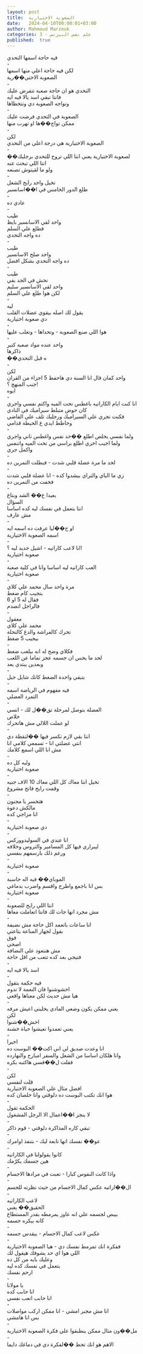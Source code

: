 ```yaml
---
layout: post
title:  الصعوبة الاختيارية
date:   2024-04-10T00:00:01+03:00
author: Mahmoud Marzouk
categories: 3 - علم نفس البيزنس
published:  true
---
```

فيه حاجة اسمها التحدي\
-\
لكن فيه حاجة اعلي منها اسمها\
الصعوبة الاختي��رية\
-\
التحدي هو ان حاجة صعبة تتفرض عليك\
فانتا تبقي اسد يالا فيه ايه\
وتواجه الصعوبة دي وتتخطاها\
-\
الصعوبة في التحدي فرضت عليك\
ممكن تواج��ها او تهرب منها\
-\
لكن\
الصعوبة الاختيارية هي درجة اعلي من التحدي\
-\
��لصعوبة الاختيارية يعني انتا اللي تروح للتحدي برجليك\
انتا اللي تبحث عنه\
ولو ما لقيتوش تصنعه\
-\
تخيل واحد رايح الشغل\
طلع الدور الخامس في ا��اسانسير\
-\
عادي ده\
-\
طيب\
واحد لقي الاسانسير بايظ\
فطلع علي السلم\
ده واجه التحدي\
-\
طيب\
واحد صلح الاسانسير\
ده واجه التحدي بشكل افضل\
-\
طيب\
نخش في الجد بقي\
واحد لقي الاسانسير سليم\
لكن هوا طلع علي السلم\
-\
ليه\
يقول لك اصله بيقوي عضلات القلب\
دي صعوبة اختيارية\
-\
هوا اللي صنع الصعوبة - وتحداها - وتغلب عليها\
-\
واحد عنده مواد صعبة كتير\
ذاكرها\
��ه قبل التحدي\
-\
لكن\
واحد كمان قال انا السنة دي هاحفظ 5 اجزاء من القران\
جنب المنهج ؟!\
ايوه\
-\
انا كنت ايام الكاراتيه باغطس تحت الميه واكتم نفسي واجري\
كان حوض متبلط سيراميك في النادي\
فكنت تجري علي السيراميك ورجليك تلف علي الفاضي\
وحاطط ايدي ع الحيطة قدامي\
-\
ولما نفسي يخلص اطلع ��خد نفس واغطس تاني واجري\
ولما اجيب اخري اطلع براسي من تحت الميه واتنفس\
واكمل جري\
-\
لحد ما مرة عضلة قلبي شدت - فبطلت التمرين ده\
-\
زي ما الباي والتراي بيشدوا كده - انا عضلة قلبي شدت\
فخفت من التمرين ده\
-\
بعيدا ع�� الشد وبتاع\
السؤال\
انتا بتعمل في نفسك ليه كده اساسا\
مش عارف\
-\
او ح��ليا عرفت ده اسمه ايه\
اسمه الصعوبة الاختيارية\
-\
انا لاعب كاراتيه - اشيل حديد ليه ؟!\
صعوبة اختيارية\
-\
العب كاراتيه ليه اساسا وانا في كلية صعبة\
صعوبة اختيارية\
-\
مرة واحد سال محمد علي كلاي\
بتجيب كام ضغط\
فقال له 5 او 6\
فالراجل اتصدم\
-\
معقول\
محمد علي كلاي\
تحرك كالفراشة والدغ كالنحلة\
بيجيب 5 ضغط\
-\
فكلاي وضح له انه بيلعب ضغط\
لحد ما يحس ان جسمه عجز تماما عن اللعب\
وبعدين يبتدي يعد\
-\
بتبقي واحدة الضغط كانك شايل جبل\
-\
فيه مفهوم في الرياضة اسمه\
التمرد العضلي\
-\
العضلة بتوصل لمرحلة تق��ل لك - انسي\
خلاص\
لو عملت اللالي مش هاتحرك\
-\
انتا بقي لازم تكسر فيها ��لنقطة دي\
انتي عضلتي انا - تسمعي كلامي انا\
مش انا اللي اسمع كلامك\
-\
وليه كل ده\
صعوبة اختيارية\
-\
تخيل انتا معاك كل اللي معاك 10 الاف جنيه\
وقمت رايح فاتح مشروع\
-\
هتخسر يا مجنون\
مالكش دعوة\
انا مزاجي كده\
-\
دي صعوبة اختيارية\
-\
انا عندي في السوليدووركس\
ليبراري فيها كل المسامير والتروس وخلافه\
ورغم ذلك بارسمهم بنفسي\
-\
صعوبة اختيارية\
-\
الموباي�� فيه اله حاسبة\
بس انا باجمع واطرح واقسم واضرب بدماغي\
صعوبة اختيارية\
-\
انتا اللي رايح للصعوبة\
مش مجرد انها جات لك فانتا اتعاملت معاها\
-\
انا ساعات باتعمد اكل حاجة مش نضيفة\
بقول لجهاز المناعة بتاعتي\
فوق\
اصحي\
مش هنتعود علي النضافة\
فتيجي بعد كده تتعب من اقل حاجة\
-\
اسد يالا فيه ايه\
-\
فيه حكمة بتقول\
اخشوشنوا فان النعمة لا تدوم\
هيا مش حديث لكن معناها واقعي\
-\
يعني ممكن يكون وضعي المادي يخليني اعيش مرفه\
لكن\
اخش��شنوا\
يعني تعمدوا تعيشوا حياة خشنة\
-\
اخيرا\
انا وعدت صديق لي اني اكت�� البوست ده\
وانا هلكان اساسا من الشغل والسفر امبارح والنهارده\
فقلت ل��فسي هاكتبه بكره\
-\
لكن\
قلت لنفسي\
افضل مثال علي الصعوبة الاختيارية\
هوا انك تكتب البوست ده دلوقتي وانا خلصان كده\
-\
الحكمة تقول\
لا ينجز ا��اعمال الا الرجل المشغول\
-\
تبقي كاره المذاكرة دلوقتي - قوم ذاكر\
-\
عو�� نفسك انها تابعة ليك - بتنفذ اوامرك\
-\
كانوا يقولولنا في الكاراتيه\
هين جسمك يكرّمك\
-\
واذا كانت النفوس كبارا - تعبت في مرادها الاجسام\
-\
ال��اراتيه عكس كمال الاجسام من حيث نظرته للجسم\
-\
لاعب الكاراتيه\
الحقيق�� يعني\
بيبص لجسمه علي انه عاوز يمرمطه بقدر المستطاع\
كانه بيكره جسمه\
-\
عكس لاعب كمال الاجسام - بيقدس جسمه\
-\
ففكرة انك تمرمط نفسك دي - هيا الصعوبة الاختيارية\
اللي هوا اي حد يشوفك هيقول لك\
وعليك بايه من كل ده\
بتعمل في نفسك كده ليه\
ارحم نفسك\
-\
يا مولانا\
انا حابب كده\
انا حابب اتعب نفسي\
-\
انا مش مجبر امشي - انا ممكن اركب مواصلات\
بس انا هامشي\
-\
مل��ون مثال ممكن ينطبقوا علي فكرة الصعوبة الاختيارية\
-\
الاهم هو انك تحط ��لفكرة دي في دماغك دايما
